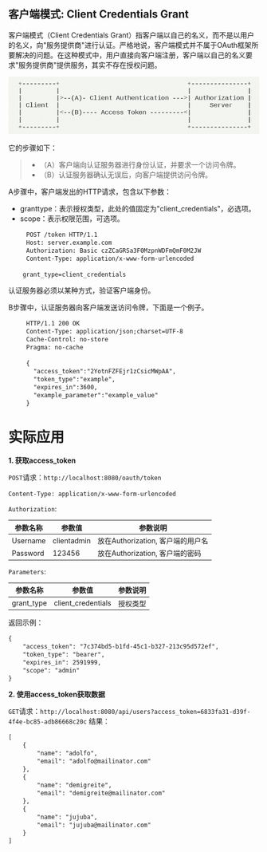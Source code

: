 客户端模式: Client Credentials Grant
---

客户端模式（Client Credentials Grant）指客户端以自己的名义，而不是以用户的名义，向"服务提供商"进行认证。严格地说，客户端模式并不属于OAuth框架所要解决的问题。在这种模式中，用户直接向客户端注册，客户端以自己的名义要求"服务提供商"提供服务，其实不存在授权问题。

![](../static/client_grant.png)

它的步骤如下：
> * （A）客户端向认证服务器进行身份认证，并要求一个访问令牌。
> * （B）认证服务器确认无误后，向客户端提供访问令牌。

A步骤中，客户端发出的HTTP请求，包含以下参数：
* granttype：表示授权类型，此处的值固定为"client_credentials"，必选项。
* scope：表示权限范围，可选项。
```
     POST /token HTTP/1.1
     Host: server.example.com
     Authorization: Basic czZCaGRSa3F0MzpnWDFmQmF0M2JW
     Content-Type: application/x-www-form-urlencoded

    grant_type=client_credentials
```     

认证服务器必须以某种方式，验证客户端身份。

B步骤中，认证服务器向客户端发送访问令牌，下面是一个例子。
```
     HTTP/1.1 200 OK
     Content-Type: application/json;charset=UTF-8
     Cache-Control: no-store
     Pragma: no-cache

     {
       "access_token":"2YotnFZFEjr1zCsicMWpAA",
       "token_type":"example",
       "expires_in":3600,
       "example_parameter":"example_value"
     }
```


# 实际应用

**1. 获取access_token**

`POST`请求：`http://localhost:8080/oauth/token`

`Content-Type: application/x-www-form-urlencoded`

`Authorization`:

参数名称 | 参数值 | 参数说明
---|--- |--- 
Username | clientadmin | 放在Authorization, 客户端的用户名
Password | 123456 | 放在Authorization, 客户端的密码

`Parameters`:

参数名称 | 参数值 | 参数说明
---|--- |--- 
grant_type | client_credentials | 授权类型


返回示例：
```
{
    "access_token": "7c374bd5-b1fd-45c1-b327-213c95d572ef",
    "token_type": "bearer",
    "expires_in": 2591999,
    "scope": "admin"
}
```

**2. 使用access_token获取数据**

`GET`请求：`http://localhost:8080/api/users?access_token=6833fa31-d39f-4f4e-bc85-adb86668c20c`
结果：
```
[
    {
        "name": "adolfo",
        "email": "adolfo@mailinator.com"
    },
    {
        "name": "demigreite",
        "email": "demigreite@mailinator.com"
    },
    {
        "name": "jujuba",
        "email": "jujuba@mailinator.com"
    }
]
```

